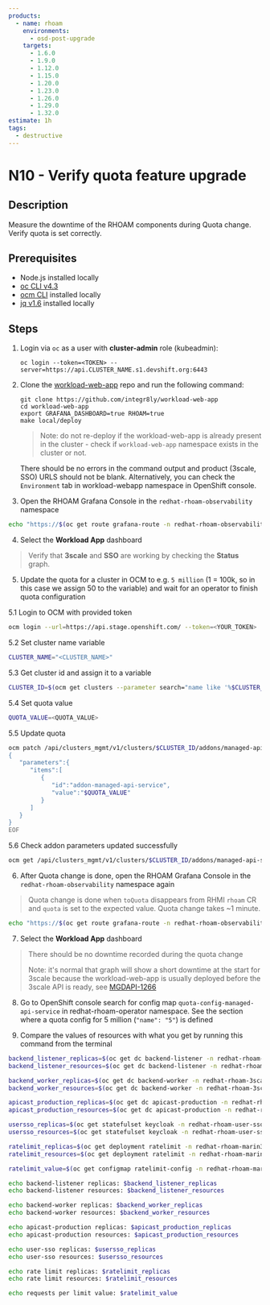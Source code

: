```yaml
---
products:
  - name: rhoam
    environments:
      - osd-post-upgrade
    targets:
      - 1.6.0
      - 1.9.0
      - 1.12.0
      - 1.15.0
      - 1.20.0
      - 1.23.0
      - 1.26.0
      - 1.29.0
      - 1.32.0
estimate: 1h
tags:
  - destructive
---
```


# N10 - Verify quota feature upgrade

## Description

Measure the downtime of the RHOAM components during Quota change. Verify quota is set correctly.

## Prerequisites

- Node.js installed locally
- [oc CLI v4.3](https://docs.openshift.com/container-platform/3.6/cli_reference/get_started_cli.html#installing-the-cli)
- [ocm CLI](https://github.com/openshift-online/ocm-cli/releases) installed locally
- [jq v1.6](https://github.com/stedolan/jq/releases) installed locally

## Steps

1. Login via `oc` as a user with **cluster-admin** role (kubeadmin):

   ```
   oc login --token=<TOKEN> --server=https://api.CLUSTER_NAME.s1.devshift.org:6443
   ```

2. Clone the [workload-web-app](https://github.com/integr8ly/workload-web-app) repo and run the following command:

   ```
   git clone https://github.com/integr8ly/workload-web-app
   cd workload-web-app
   export GRAFANA_DASHBOARD=true RHOAM=true
   make local/deploy
   ```

   > Note: do not re-deploy if the workload-web-app is already present in the cluster - check if `workload-web-app` namespace exists in the cluster or not.

   There should be no errors in the command output and product (3scale, SSO) URLS should not be blank. Alternatively, you can check the `Environment` tab in workload-webapp namespace in OpenShift console.

3. Open the RHOAM Grafana Console in the `redhat-rhoam-observability` namespace

```bash
echo "https://$(oc get route grafana-route -n redhat-rhoam-observability -o=jsonpath='{.spec.host}')"
```

4. Select the **Workload App** dashboard

> Verify that **3scale** and **SSO** are working by checking the **Status** graph.

5. Update the quota for a cluster in OCM to e.g. `5 million` (1 = 100k, so in this case we assign 50 to the variable) and wait for an operator to finish quota configuration

5.1 Login to OCM with provided token

```bash
ocm login --url=https://api.stage.openshift.com/ --token=<YOUR_TOKEN>
```

5.2 Set cluster name variable

```bash
CLUSTER_NAME="<CLUSTER_NAME>"
```

5.3 Get cluster id and assign it to a variable

```bash
CLUSTER_ID=$(ocm get clusters --parameter search="name like '%$CLUSTER_NAME%'" | jq -r '.items[].id')
```

5.4 Set quota value

```bash
QUOTA_VALUE=<QUOTA_VALUE>
```

5.5 Update quota

```bash
ocm patch /api/clusters_mgmt/v1/clusters/$CLUSTER_ID/addons/managed-api-service --body=<<EOF
{
   "parameters":{
      "items":[
         {
            "id":"addon-managed-api-service",
            "value":"$QUOTA_VALUE"
         }
      ]
   }
}
EOF
```

5.6 Check addon parameters updated successfully

```bash
ocm get /api/clusters_mgmt/v1/clusters/$CLUSTER_ID/addons/managed-api-service
```

6. After Quota change is done, open the RHOAM Grafana Console in the `redhat-rhoam-observability` namespace again

> Quota change is done when `toQuota` disappears from RHMI `rhoam` CR and `quota` is set to the expected value. Quota change takes ~1 minute.

```bash
echo "https://$(oc get route grafana-route -n redhat-rhoam-observability -o=jsonpath='{.spec.host}')"
```

7. Select the **Workload App** dashboard

> There should be no downtime recorded during the quota change
>
> Note: it's normal that graph will show a short downtime at the start for 3scale because the workload-web-app is usually deployed before the 3scale API is ready, see [MGDAPI-1266](https://issues.redhat.com/browse/MGDAPI-1266)

8. Go to OpenShift console search for config map `quota-config-managed-api-service` in redhat-rhoam-operator namespace. See the section where a quota config for 5 million (`"name": "5"`) is defined

9. Compare the values of resources with what you get by running this command from the terminal

```bash
backend_listener_replicas=$(oc get dc backend-listener -n redhat-rhoam-3scale --no-headers=true | awk '{print $4}')
backend_listener_resources=$(oc get dc backend-listener -n redhat-rhoam-3scale -o json | jq -r '.spec.template.spec.containers[0].resources')

backend_worker_replicas=$(oc get dc backend-worker -n redhat-rhoam-3scale --no-headers=true | awk '{print $4}')
backend_worker_resources=$(oc get dc backend-worker -n redhat-rhoam-3scale -o json | jq -r '.spec.template.spec.containers[0].resources')

apicast_production_replicas=$(oc get dc apicast-production -n redhat-rhoam-3scale --no-headers=true | awk '{print $4}')
apicast_production_resources=$(oc get dc apicast-production -n redhat-rhoam-3scale -o json | jq -r '.spec.template.spec.containers[0].resources')

usersso_replicas=$(oc get statefulset keycloak -n redhat-rhoam-user-sso --no-headers=true | awk '{print $2}')
usersso_resources=$(oc get statefulset keycloak -n redhat-rhoam-user-sso -o json | jq -r '.spec.template.spec.containers[0].resources')

ratelimit_replicas=$(oc get deployment ratelimit -n redhat-rhoam-marin3r --no-headers=true | awk '{print $2}')
ratelimit_resources=$(oc get deployment ratelimit -n redhat-rhoam-marin3r -o json | jq -r '.spec.template.spec.containers[0].resources')

ratelimit_value=$(oc get configmap ratelimit-config -n redhat-rhoam-marin3r -o json | jq -r '.data["apicast-ratelimiting.yaml"]' | yq e '.[0].max_value' - )

echo backend-listener replicas: $backend_listener_replicas
echo backend-listener resources: $backend_listener_resources

echo backend-worker replicas: $backend_worker_replicas
echo backend-worker resources: $backend_worker_resources

echo apicast-production replicas: $apicast_production_replicas
echo apicast-production resources: $apicast_production_resources

echo user-sso replicas: $usersso_replicas
echo user-sso resources: $usersso_resources

echo rate limit replicas: $ratelimit_replicas
echo rate limit resources: $ratelimit_resources

echo requests per limit value: $ratelimit_value


```
